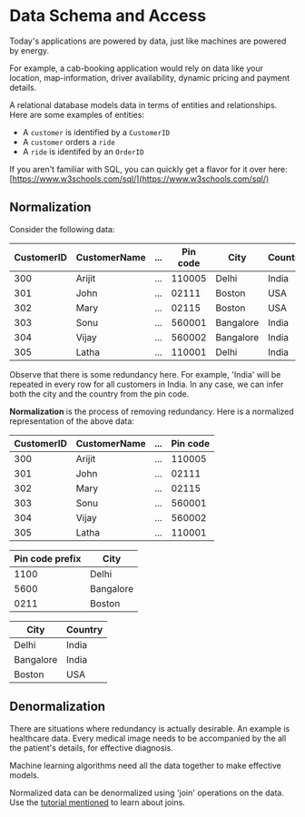 # Data Schema and Access

Today's applications are powered by data,
just like machines are powered by energy.

For example, a cab-booking application would rely on data like your location,
map-information, driver availability, dynamic pricing and payment details.

A relational database models data in terms of entities and relationships.
Here are some examples of entities:

- A `customer` is identified by a `CustomerID`
- A `customer` orders a `ride`
- A `ride` is identifed by an `OrderID`

If you aren't familiar with SQL, you can quickly get a flavor for it
over here: [https://www.w3schools.com/sql/](https://www.w3schools.com/sql/)

## Normalization

Consider the following data:

|CustomerID|CustomerName|...|Pin code|City|Country|
|---|---|---|---|---|---|
|300|Arijit|...|110005|Delhi|India|
|301|John|...|02111|Boston|USA|
|302|Mary|...|02115|Boston|USA|
|303|Sonu|...|560001|Bangalore|India|
|304|Vijay|...|560002|Bangalore|India|
|305|Latha|...|110001|Delhi|India|

Observe that there is some redundancy here.
For example, 'India' will be repeated in every row for all customers in India.
In any case, we can infer both the city and the country from the pin code.

**Normalization** is the process of removing redundancy.
Here is a normalized representation of the above data:

|CustomerID|CustomerName|...|Pin code|
|---|---|---|---|
|300|Arijit|...|110005|
|301|John|...|02111|
|302|Mary|...|02115|
|303|Sonu|...|560001|
|304|Vijay|...|560002|
|305|Latha|...|110001|

|Pin code prefix|City|
|---|---|
|1100|Delhi|
|5600|Bangalore|
|0211|Boston|

|City|Country|
|---|---|
|Delhi|India|
|Bangalore|India
|Boston|USA|

## Denormalization

There are situations where redundancy is actually desirable.
An example is healthcare data. Every medical image needs to be
accompanied by the all the patient's details, for effective diagnosis.

Machine learning algorithms need all the data together to make effective models.

Normalized data can be denormalized using 'join' operations on the data.
Use the [tutorial mentioned](https://www.w3schools.com/sql/sql_join.asp)
to learn about joins.
